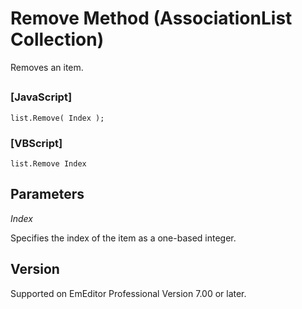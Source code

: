 # Remove Method (AssociationList Collection)

Removes an item.

## 

### \[JavaScript\]

```
list.Remove( Index );
```

### \[VBScript\]

```
list.Remove Index
```

## Parameters

_Index_

Specifies the index of the item as a one-based integer.

## Version

Supported on EmEditor Professional Version 7.00 or later.
